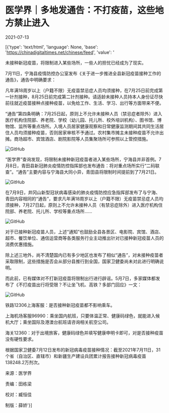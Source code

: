 # 医学界｜多地发通告：不打疫苗，这些地方禁止进入

2021-07-13

[{'type': 'text/html', 'language': None, 'base': 'https://chinadigitaltimes.net/chinese/feed', 'value': '

未接种新冠疫苗，将限制进入某些场所，一些人的担忧已经成为了现实。



7月11日，宁海县疫情防控办公室发布《关于进一步推进全县新冠疫苗接种工作的通告》，通告中明确要求：

凡年满18周岁以上（户籍不限）无疫苗禁忌症人员均须接种，在7月25日前完成第一针剂接种，8月25日前完成第二针剂接种。请适龄未接种人员持本人身份证尽快前往就近疫苗接种点接种疫苗，以免给工作、生活、学习、出行等方面带来不便。

“通告”第四条明确：7月25日起，原则上不允许未接种人员（禁忌症者除外）进入医疗机构住院部、养老院、学校（幼儿园、托儿所、校外培训机构）、图书馆、博物馆、监所等重点场所。入境人员居家健康观察和日常健康监测期间其共同生活居住人员均须接种疫苗，否则居家审核不予通过。农村集市摊主未接种疫苗不允许出摊。商场超市、宾馆酒店、剧院影院等人员集聚场所可参照以上管控措施。

![GitHub](https://chinadigitaltimes.net/chinese/files/2021/07/post-668191-60ed65cc51717.png)

“医学界”查询发现，将限制未接种新冠疫苗者进入某些场所，宁海县并非首例。7月8日，青田县新冠肺炎疫情防控指挥部也发布通告：将对重点场所实行“二码联查”。“通告”主要内容与宁海县大同小异，青田县将限制时间提前到了7月21日。

![GitHub](https://chinadigitaltimes.net/chinese/files/2021/07/post-668191-60ed65cc9281a.png)

在7月9日，井冈山新型冠状病毒感染的肺炎疫情防控应急指挥部发布了与宁海、青田内容相同的“通告”，要求凡年满18周岁以上（户籍不限）无疫苗禁忌症人员均须接种，7月27日起，原则上不允许未接种人员（有禁忌症除外）进入医疗机构住院部、养老院、托儿所、学校等重点场所……

![GitHub](https://chinadigitaltimes.net/chinese/files/2021/07/post-668191-60ed65ccd8351.png)

对于已接种新冠疫苗人员，上述“通知”也鼓励全县各景区、电影院、宾馆、酒店、超市、餐饮单位、通信运营商等各类服务行业主动推出针对已接种新冠疫苗人员的消费优惠措施。

除上述三地外，尚不清楚国内已有多少地区也发布了相似“通告”，对未接种疫苗者采取限制，这些措施是否会从部分县推行到全国，国家卫健委尚未对此进行明确说明。

而此前，已有媒体对不打新冠疫苗将限制出行进行辟谣。5月7日，多家媒体都发布了《不打疫苗出行将受限？不让坐飞机、高铁？多部门回应》一文：

![GitHub](https://chinadigitaltimes.net/chinese/files/2021/07/post-668191-60ed65cd28806.png)

铁路12306上海客服：是否接种新冠疫苗都不影响乘车。

 上海机场客服96990：乘坐国内航班，只要体温正常、健康码绿色，就能进入候机大厅；乘坐国际及港澳台航班请咨询相关航空公司。

 海关12360：对于出境旅客，健康码绿色并填写健康申明卡即可，对是否接种疫苗没有硬性要求。

根据国家卫健委7月12日发布的新冠病毒疫苗接种情况：截至2021年7月11日，31个省（自治区、直辖市）和新疆生产建设兵团累计报告接种新冠病毒疫苗138248.2万剂次。

来源：医学界

责编：田栋梁

校对：臧恒佳

制版：薛娇'}]